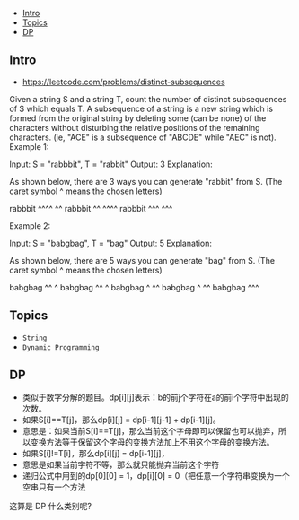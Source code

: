 - [Intro](#intro)
- [Topics](#topics)
- [DP](#dp)

## Intro

- https://leetcode.com/problems/distinct-subsequences

Given a string S and a string T, count the number of distinct subsequences of S which equals T.
A subsequence of a string is a new string which is formed from the original string by deleting some (can be none) of the characters without disturbing the relative positions of the remaining characters. (ie, "ACE" is a subsequence of "ABCDE" while "AEC" is not).
Example 1:

Input: S = "rabbbit", T = "rabbit"
Output: 3
Explanation:

As shown below, there are 3 ways you can generate "rabbit" from S.
(The caret symbol ^ means the chosen letters)

rabbbit
^^^^ ^^
rabbbit
^^ ^^^^
rabbbit
^^^ ^^^

Example 2:

Input: S = "babgbag", T = "bag"
Output: 5
Explanation:

As shown below, there are 5 ways you can generate "bag" from S.
(The caret symbol ^ means the chosen letters)

babgbag
^^ ^
babgbag
^^    ^
babgbag
^    ^^
babgbag
  ^  ^^
babgbag
    ^^^






## Topics

- `String`
- `Dynamic Programming`


## DP



- 类似于数字分解的题目。dp[i][j]表示：b的前j个字符在a的前i个字符中出现的次数。
- 如果S[i]==T[j]，那么dp[i][j] = dp[i-1][j-1] + dp[i-1][j]。
- 意思是：如果当前S[i]==T[j]，那么当前这个字母即可以保留也可以抛弃，所以变换方法等于保留这个字母的变换方法加上不用这个字母的变换方法。
- 如果S[i]!=T[i]，那么dp[i][j] = dp[i-1][j]，
- 意思是如果当前字符不等，那么就只能抛弃当前这个字符
- 递归公式中用到的dp[0][0] = 1，dp[i][0] = 0（把任意一个字符串变换为一个空串只有一个方法



这算是 DP 什么类别呢?